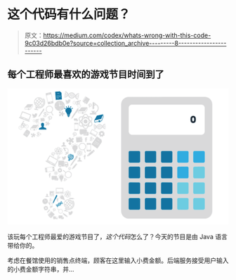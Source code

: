 # 这个代码有什么问题？

> 原文：<https://medium.com/codex/whats-wrong-with-this-code-9c03d26bdb0e?source=collection_archive---------8----------------------->

## 每个工程师最喜欢的游戏节目时间到了

![](img/7dfab0faacad81d195a27164d3903ed8.png)

该玩每个工程师最爱的游戏节目了，*这个代码*怎么了？今天的节目是由 Java 语言带给你的。

考虑在餐馆使用的销售点终端，顾客在这里输入小费金额。后端服务接受用户输入的小费金额字符串，并…